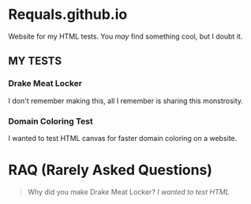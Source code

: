 # Requals.github.io
Website for my HTML tests. You *may* find something cool, but I doubt it.



## MY TESTS


### Drake Meat Locker
I don't remember making this, all I remember is sharing this monstrosity.
### Domain Coloring Test
I wanted to test HTML canvas for faster domain coloring on a website.


# RAQ **(Rarely Asked Questions)**

> Why did you make Drake Meat Locker?
*I wanted to test HTML*

